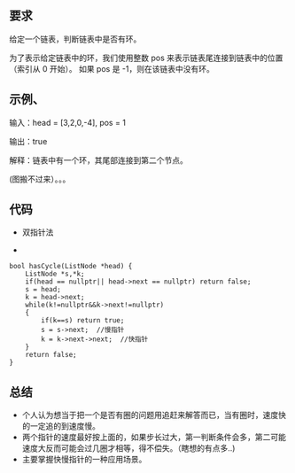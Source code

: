 ## 要求
给定一个链表，判断链表中是否有环。

为了表示给定链表中的环，我们使用整数 pos 来表示链表尾连接到链表中的位置（索引从 0 开始）。 如果 pos 是 -1，则在该链表中没有环。

## 示例、
输入：head = [3,2,0,-4], pos = 1

输出：true

解释：链表中有一个环，其尾部连接到第二个节点。

(图搬不过来）。。。
## 代码
- 双指针法

-

    bool hasCycle(ListNode *head) {
        ListNode *s,*k;
        if(head == nullptr|| head->next == nullptr) return false;
        s = head;
        k = head->next;
        while(k!=nullptr&&k->next!=nullptr)
        {
            if(k==s) return true;
            s = s->next;  //慢指针
            k = k->next->next;  //快指针
        } 
        return false;
    }
## 总结
- 个人认为想当于把一个是否有圈的问题用追赶来解答而已，当有圈时，速度快的一定追的到速度慢。
-  两个指针的速度最好按上面的，如果步长过大，第一判断条件会多，第二可能速度大反而可能会过几圈才相等，得不偿失。（瞎想的有点多..)
-  主要掌握快慢指针的一种应用场景。
